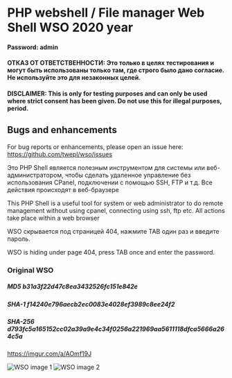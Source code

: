 # PHP webshell / File manager Web Shell WSO 2020 year

#### Password: admin

#### ОТКАЗ ОТ ОТВЕТСТВЕННОСТИ: Это только в целях тестирования и могут быть использованы только там, где строго было дано согласие. Не используйте это для незаконных целей.

#### DISCLAIMER: This is only for testing purposes and can only be used where strict consent has been given. Do not use this for illegal purposes, period.

## Bugs and enhancements

For bug reports or enhancements, please open an issue here: https://github.com/twepl/wso/issues


Это PHP Shell является полезным инструментом для системы или веб-администратором, чтобы сделать удаленное управление без использования CPanel, подключении с помощью SSH, FTP и т.д. Все действия происходят в веб-браузере

This PHP Shell is a useful tool for system or web administrator to do remote management without using cpanel, connecting using ssh, ftp etc. All actions take place within a web browser

WSO скрывается под страницей 404, нажмите TAB один раз и введите пароль.

WSO is hiding under page 404, press TAB once and enter the password.

### Original WSO
##### MD5 b31a3f22d47c8ea3432526fc151e842e
##### SHA-1	f14240e796aecb2ec0083e4028ef3989c8ee24f2
##### SHA-256	d793fc5a165152cc02a39a9e4c34f0256a221969aa5611118dfca5666a264c5a

https://imgur.com/a/AOmf19J

![WSO image 1](https://i.imgur.com/3NfUni5.png)
![WSO image 2](https://i.imgur.com/LYlopP2.png)
